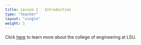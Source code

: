 ```yaml
---
title: Lesson 1 - Introduction 
type: "teacher" 
layout: "single"
weight: 1
---
```


Click <a href="https://drive.google.com/file/d/1eSn-BfHxQa6rCfffDadvFXAxViWaaS10/view?usp=sharing" target="_blank">here</a> to learn more about the college of engineering at LSU. 